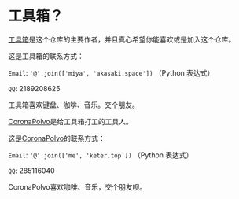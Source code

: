 # 工具箱？

[工具箱](https://github.com/visualDust)是这个仓库的主要作者，并且真心希望你能喜欢或是加入这个仓库。

这是工具箱的联系方式：

`Email`: `'@'.join(['miya', 'akasaki.space'])` （Python 表达式）

`QQ`: 2189208625

工具箱喜欢键盘、咖啡、音乐。交个朋友。



[CoronaPolvo](https://github.com/coronapolvo)是给工具箱打工的工具人。

这是[CoronaPolvo](https://github.com/coronapolvo)的联系方式：

`Email`: `'@'.join(['me', 'keter.top'])` （Python 表达式）

`QQ`: 285116040

CoronaPolvo喜欢咖啡、音乐，交个朋友呗。

